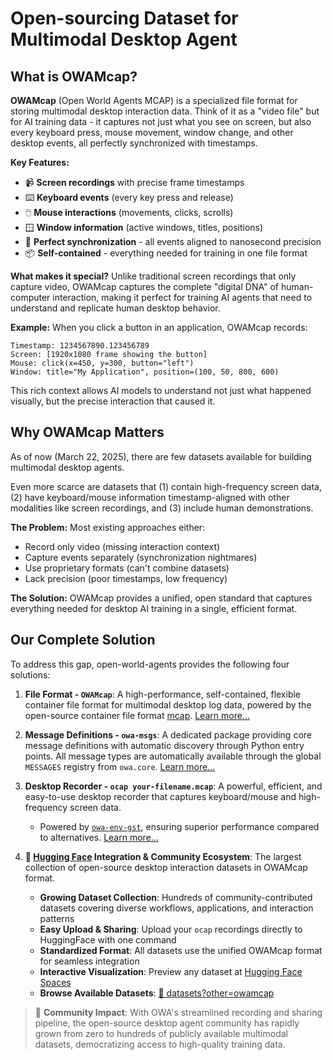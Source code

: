 # Open-sourcing Dataset for Multimodal Desktop Agent

## What is OWAMcap?

**OWAMcap** (Open World Agents MCAP) is a specialized file format for storing multimodal desktop interaction data. Think of it as a "video file" but for AI training data - it captures not just what you see on screen, but also every keyboard press, mouse movement, window change, and other desktop events, all perfectly synchronized with timestamps.

**Key Features:**
- 📹 **Screen recordings** with precise frame timestamps
- ⌨️ **Keyboard events** (every key press and release)
- 🖱️ **Mouse interactions** (movements, clicks, scrolls)
- 🪟 **Window information** (active windows, titles, positions)
- 🔗 **Perfect synchronization** - all events aligned to nanosecond precision
- 📦 **Self-contained** - everything needed for training in one file format

**What makes it special?** Unlike traditional screen recordings that only capture video, OWAMcap captures the complete "digital DNA" of human-computer interaction, making it perfect for training AI agents that need to understand and replicate human desktop behavior.

**Example:** When you click a button in an application, OWAMcap records:
```
Timestamp: 1234567890.123456789
Screen: [1920x1080 frame showing the button]
Mouse: click(x=450, y=300, button="left")
Window: title="My Application", position=(100, 50, 800, 600)
```
This rich context allows AI models to understand not just what happened visually, but the precise interaction that caused it.

## Why OWAMcap Matters

As of now (March 22, 2025), there are few datasets available for building multimodal desktop agents.

Even more scarce are datasets that (1) contain high-frequency screen data, (2) have keyboard/mouse information timestamp-aligned with other modalities like screen recordings, and (3) include human demonstrations.

**The Problem:** Most existing approaches either:
- Record only video (missing interaction context)
- Capture events separately (synchronization nightmares)
- Use proprietary formats (can't combine datasets)
- Lack precision (poor timestamps, low frequency)

**The Solution:** OWAMcap provides a unified, open standard that captures everything needed for desktop AI training in a single, efficient format.

## Our Complete Solution

To address this gap, open-world-agents provides the following four solutions:

1. **File Format - `OWAMcap`**: A high-performance, self-contained, flexible container file format for multimodal desktop log data, powered by the open-source container file format [mcap](https://mcap.dev/). [Learn more...](data_format.md)

2. **Message Definitions - `owa-msgs`**: A dedicated package providing core message definitions with automatic discovery through Python entry points. All message types are automatically available through the global `MESSAGES` registry from `owa.core`. [Learn more...](../env/guide.md#message-registry)

3. **Desktop Recorder - `ocap your-filename.mcap`**: A powerful, efficient, and easy-to-use desktop recorder that captures keyboard/mouse and high-frequency screen data.
    - Powered by [`owa-env-gst`](../env/plugins/gst.md), ensuring superior performance compared to alternatives. [Learn more...](ocap.md)

4. **🤗 [Hugging Face](https://huggingface.co/) Integration & Community Ecosystem**: The largest collection of open-source desktop interaction datasets in OWAMcap format.
    - **Growing Dataset Collection**: Hundreds of community-contributed datasets covering diverse workflows, applications, and interaction patterns
    - **Easy Upload & Sharing**: Upload your `ocap` recordings directly to HuggingFace with one command
    - **Standardized Format**: All datasets use the unified OWAMcap format for seamless integration
    - **Interactive Visualization**: Preview any dataset at [Hugging Face Spaces](https://huggingface.co/spaces/open-world-agents/visualize_dataset)
    - **Browse Available Datasets**: [🤗 datasets?other=owamcap](https://huggingface.co/datasets?other=owamcap)

> 🚀 **Community Impact**: With OWA's streamlined recording and sharing pipeline, the open-source desktop agent community has rapidly grown from zero to hundreds of publicly available multimodal datasets, democratizing access to high-quality training data.